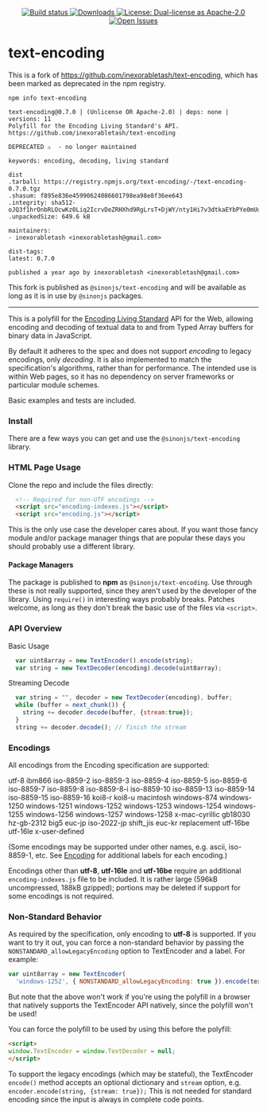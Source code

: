 
<p align="center">
  <a href="https://travis-ci.com/github/username1565/text-encoding" target="_blank">
    <img alt="Build status" src="https://travis-ci.com/github/username1565/text-encoding.svg?branch=master"  />
  </a>
  <a href="https://github.com/wavesplatform/Waves/releases" target="_blank">
    <img alt="Downloads" src="https://img.shields.io/github/downloads/wavesplatform/Waves/total?cache=false&style=flat-square&style=flat-square" />
  </a>
  <a href="https://github.com/username1565/text-encoding/blob/master/LICENSE" target="_blank">
    <img alt="License:  Dual-license as Apache-2.0" src="https://badgen.net/github/license/username1565/text-encoding"/>
  </a>
  <a href="https://github.com/username1565/text-encoding/issues" target="_blank">
    <img alt="Open Issues" src="https://badgen.net/github/open-issues/username1565/text-encoding" />
  </a>
</p>

text-encoding
==============

This is a fork of https://github.com/inexorabletash/text-encoding, which
has been marked as deprecated in the npm registry.

```
npm info text-encoding

text-encoding@0.7.0 | (Unlicense OR Apache-2.0) | deps: none | versions: 11
Polyfill for the Encoding Living Standard's API.
https://github.com/inexorabletash/text-encoding

DEPRECATED ⚠️  - no longer maintained

keywords: encoding, decoding, living standard

dist
.tarball: https://registry.npmjs.org/text-encoding/-/text-encoding-0.7.0.tgz
.shasum: f895e836e45990624086601798ea98e8f36ee643
.integrity: sha512-oJQ3f1hrOnbRLOcwKz0Liq2IcrvDeZRHXhd9RgLrsT+DjWY/nty1Hi7v3dtkaEYbPYe0mUoOfzRrMwfXXwgPUA==
.unpackedSize: 649.6 kB

maintainers:
- inexorabletash <inexorabletash@gmail.com>

dist-tags:
latest: 0.7.0

published a year ago by inexorabletash <inexorabletash@gmail.com>
```

This fork is published as `@sinonjs/text-encoding` and will be available as long
as it is in use by `@sinonjs` packages.

<hr />

This is a polyfill for the [Encoding Living
Standard](https://encoding.spec.whatwg.org/) API for the Web, allowing
encoding and decoding of textual data to and from Typed Array buffers
for binary data in JavaScript.

By default it adheres to the spec and does not support *encoding* to
legacy encodings, only *decoding*. It is also implemented to match the
specification's algorithms, rather than for performance. The intended
use is within Web pages, so it has no dependency on server frameworks
or particular module schemes.

Basic examples and tests are included.

### Install ###

There are a few ways you can get and use the `@sinonjs/text-encoding` library.

### HTML Page Usage ###

Clone the repo and include the files directly:

```html
  <!-- Required for non-UTF encodings -->
  <script src="encoding-indexes.js"></script>
  <script src="encoding.js"></script>
```

This is the only use case the developer cares about. If you want those
fancy module and/or package manager things that are popular these days
you should probably use a different library.

#### Package Managers ####

The package is published to **npm** as `@sinonjs/text-encoding`.
Use through these is not really supported, since they aren't used by
the developer of the library. Using `require()` in interesting ways
probably breaks. Patches welcome, as long as they don't break the
basic use of the files via `<script>`.

### API Overview ###

Basic Usage

```js
  var uint8array = new TextEncoder().encode(string);
  var string = new TextDecoder(encoding).decode(uint8array);
```

Streaming Decode

```js
  var string = "", decoder = new TextDecoder(encoding), buffer;
  while (buffer = next_chunk()) {
    string += decoder.decode(buffer, {stream:true});
  }
  string += decoder.decode(); // finish the stream
```

### Encodings ###

All encodings from the Encoding specification are supported:

utf-8 ibm866 iso-8859-2 iso-8859-3 iso-8859-4 iso-8859-5 iso-8859-6
iso-8859-7 iso-8859-8 iso-8859-8-i iso-8859-10 iso-8859-13 iso-8859-14
iso-8859-15 iso-8859-16 koi8-r koi8-u macintosh windows-874
windows-1250 windows-1251 windows-1252 windows-1253 windows-1254
windows-1255 windows-1256 windows-1257 windows-1258 x-mac-cyrillic
gb18030 hz-gb-2312 big5 euc-jp iso-2022-jp shift_jis euc-kr
replacement utf-16be utf-16le x-user-defined

(Some encodings may be supported under other names, e.g. ascii,
iso-8859-1, etc. See [Encoding](https://encoding.spec.whatwg.org/) for
additional labels for each encoding.)

Encodings other than **utf-8**, **utf-16le** and **utf-16be** require
an additional `encoding-indexes.js` file to be included. It is rather
large (596kB uncompressed, 188kB gzipped); portions may be deleted if
support for some encodings is not required.

### Non-Standard Behavior ###

As required by the specification, only encoding to **utf-8** is
supported. If you want to try it out, you can force a non-standard
behavior by passing the `NONSTANDARD_allowLegacyEncoding` option to
TextEncoder and a label. For example:

```js
var uint8array = new TextEncoder(
  'windows-1252', { NONSTANDARD_allowLegacyEncoding: true }).encode(text);
```

But note that the above won't work if you're using the polyfill in a
browser that natively supports the TextEncoder API natively, since the
polyfill won't be used!

You can force the polyfill to be used by using this before the polyfill:

```html
<script>
window.TextEncoder = window.TextDecoder = null;
</script>
```

To support the legacy encodings (which may be stateful), the
TextEncoder `encode()` method accepts an optional dictionary and
`stream` option, e.g. `encoder.encode(string, {stream: true});` This
is not needed for standard encoding since the input is always in
complete code points.
